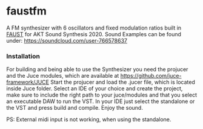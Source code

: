 # faustfm
A FM synthesizer with 6 oscillators and fixed modulation ratios built in [FAUST](https://faust.grame.fr/ "FAUST") for AKT Sound Synthesis 2020.
Sound Examples can be found under: https://soundcloud.com/user-766578637

### Installation ###
For building and being able to use the Synthesizer you need the projucer and the Juce modules, which are available at https://github.com/juce-framework/JUCE
Start the projucer and load the .jucer file, which is located inside Juce folder.
Select an IDE of your choice and create the project, make sure to include the right path to your juce/modules and that you select an executable DAW to run the VST.
In your IDE just select the standalone or the VST and press build and compile.
Enjoy the sound.

PS: External midi input is not working, when using the standalone. 
